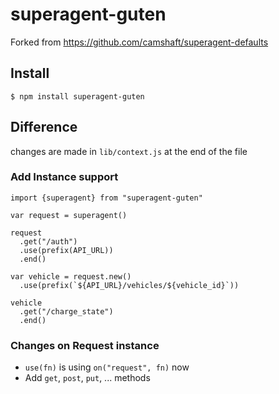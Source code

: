 superagent-guten
===================

Forked from https://github.com/camshaft/superagent-defaults

Install
-------

```
$ npm install superagent-guten
```

Difference
----------

changes are made in `lib/context.js` at the end of the file

### Add Instance support

```
import {superagent} from "superagent-guten"

var request = superagent()

request
  .get("/auth")
  .use(prefix(API_URL))
  .end()

var vehicle = request.new()
  .use(prefix(`${API_URL}/vehicles/${vehicle_id}`))

vehicle
  .get("/charge_state")
  .end()
```

### Changes on Request instance

- `use(fn)` is using `on("request", fn)` now
- Add `get`, `post`, `put`, ... methods
